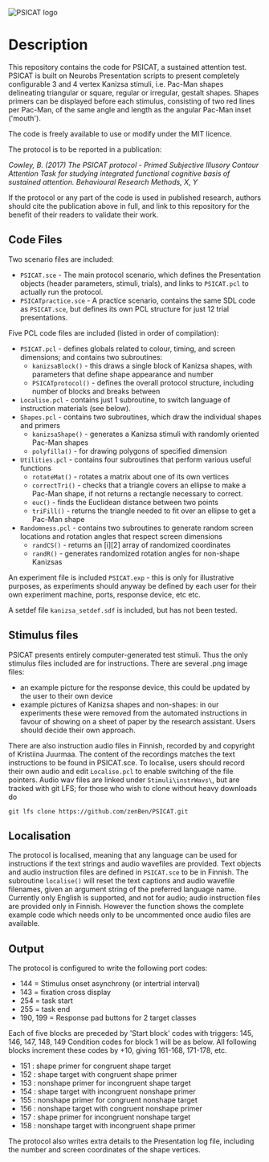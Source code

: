 ![PSICAT logo](https://raw.githubusercontent.com/zenBen/Kanizsa_Prime/master/Stimuli/psicat.png)

# Description

This repository contains the code for PSICAT, a sustained attention test. PSICAT is built on Neurobs Presentation scripts to present completely configurable 3 and 4 vertex Kanizsa stimuli, i.e. Pac-Man shapes delineating triangular or square, regular or irregular, gestalt shapes. Shapes primers can be displayed before each stimulus, consisting of two red lines per Pac-Man, of the same angle and length as the angular Pac-Man inset ('mouth').

The code is freely available to use or modify under the MIT licence.

The protocol is to be reported in a publication:

_Cowley, B. (2017) The PSICAT protocol - Primed Subjective Illusory Contour Attention Task for studying integrated functional cognitive basis of sustained attention. Behavioural Research Methods, X, Y_

If the protocol or any part of the code is used in published research, authors should cite the publication above in full, and link to this repository for the benefit of their readers to validate their work.

## Code Files
Two scenario files are included:
* `PSICAT.sce` - The main protocol scenario, which defines the Presentation objects (header parameters, stimuli, trials), and links to `PSICAT.pcl` to actually run the protocol.
* `PSICATpractice.sce` - A practice scenario, contains the same SDL code as `PSICAT.sce`, but defines its own PCL structure for just 12 trial presentations.

Five PCL code files are included (listed in order of compilation):
* `PSICAT.pcl` - defines globals related to colour, timing, and screen dimensions; and contains two subroutines:
  * `kanizsaBlock()` - this draws a single block of Kanizsa shapes, with parameters that define shape appearance and number
  * `PSICATprotocol()` - defines the overall protocol structure, including number of blocks and breaks between
* `Localise.pcl` - contains just 1 subroutine, to switch language of instruction materials (see below).
* `Shapes.pcl` - contains two subroutines, which draw the individual shapes and primers
  * `kanizsaShape()` - generates a Kanizsa stimuli with randomly oriented Pac-Man shapes
  * `polyfilla()` - for drawing polygons of specified dimension
* `Utilities.pcl` - contains four subroutines that perform various useful functions
  * `rotateMat()` - rotates a matrix about one of its own vertices
  * `correctTri()` - checks that a triangle covers an ellipse to make a Pac-Man shape, if not returns a rectangle necessary to correct.
  * `euc()` - finds the Euclidean distance between two points
  * `triFill()` - returns the triangle needed to fit over an ellipse to get a Pac-Man shape
* `Randomness.pcl` - contains two subroutines to generate random screen locations and rotation angles that respect screen dimensions
  * `randCS()` - returns an [i][2] array of randomized coordinates
  * `randR()` - generates randomized rotation angles for non-shape Kanizsas

An experiment file is included `PSICAT.exp` - this is only for illustrative purposes, as experiments should anyway be defined by each user for their own experiment machine, ports, response device, etc etc.

A setdef file `kanizsa_setdef.sdf` is included, but has not been tested.

## Stimulus files

PSICAT presents entirely computer-generated test stimuli. Thus the only stimulus files included are for instructions. There are several .png image files:
* an example picture for the response device, this could be updated by the user to their own device
* example pictures of Kanizsa shapes and non-shapes: in our experiments these were removed from the automated instructions in favour of showing on a sheet of paper by the research assistant. Users should decide their own approach.

There are also instruction audio files in Finnish, recorded by and copyright of Kristiina Juurmaa. The content of the recordings matches the text instructions to be found in PSICAT.sce. To localise, users should record their own audio and edit `Localise.pcl` to enable switching of the file pointers. Audio wav files are linked under `Stimuli\instrWavs\`, but are tracked with git LFS; for those who wish to clone without heavy downloads do 

```git lfs clone https://github.com/zenBen/PSICAT.git```

## Localisation
The protocol is localised, meaning that any language can be used for instructions if the text strings and audio wavefiles are provided. Text objects and audio instruction files are defined in `PSICAT.sce` to be in Finnish. The subroutine `localise()` will reset the text captions and audio wavefile filenames, given an argument string of the preferred language name. Currently only English is supported, and not for audio; audio instruction files are provided only in Finnish. However the function shows the complete example code which needs only to be uncommented once audio files are available.

## Output
The protocol is configured to write the following port codes:

* 144 = Stimulus onset asynchrony (or intertrial interval)
* 143 = fixation cross display
* 254 = task start
* 255 = task end
* 190, 199 = Response pad buttons for 2 target classes

Each of five blocks are preceded by 'Start block' codes with triggers: 145, 146, 147, 148, 149
Condition codes for block 1 will be as below. All following blocks increment these codes by +10, giving 161-168, 171-178, etc.

* 151	:	shape primer for congruent shape target
* 152	:	shape target with congruent shape primer
* 153	:	nonshape primer for incongruent shape target
* 154	:	shape target with incongruent nonshape primer
* 155	:	nonshape primer for congruent nonshape target
* 156	:	nonshape target with congruent nonshape primer
* 157	:	shape primer for incongruent nonshape target
* 158	:	nonshape target with incongruent shape primer

The protocol also writes extra details to the Presentation log file, including the number and screen coordinates of the shape vertices.
